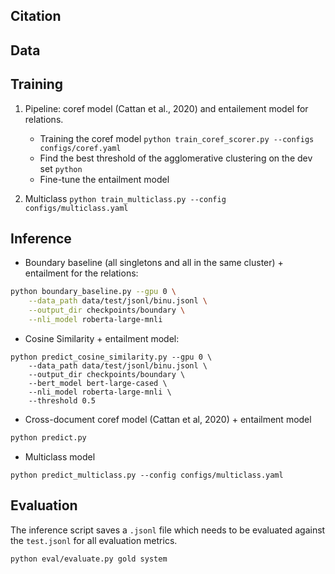 



## Citation 

## Data
 

## Training 

1. Pipeline: coref model (Cattan et al., 2020) and entailement model for relations.
    * Training the coref model `python train_coref_scorer.py --configs configs/coref.yaml` 
    * Find the best threshold of the agglomerative clustering on the dev set `python `
    * Fine-tune the entailment model 

2. Multiclass 
`
python train_multiclass.py --config configs/multiclass.yaml
`



## Inference


* Boundary baseline (all singletons and all in the same cluster) + entailment for the relations: 

```bash
python boundary_baseline.py --gpu 0 \
    --data_path data/test/jsonl/binu.jsonl \
    --output_dir checkpoints/boundary \
    --nli_model roberta-large-mnli
```


*  Cosine Similarity + entailment model:  

```
python predict_cosine_similarity.py --gpu 0 \
    --data_path data/test/jsonl/binu.jsonl \
    --output_dir checkpoints/boundary \
    --bert_model bert-large-cased \
    --nli_model roberta-large-mnli \
    --threshold 0.5 
```

* Cross-document coref model (Cattan et al, 2020) + entailment model 


```bash
python predict.py 
```


* Multiclass model
```
python predict_multiclass.py --config configs/multiclass.yaml
```


## Evaluation 

The inference script saves a `.jsonl` file which needs to be evaluated against the `test.jsonl` for all evaluation metrics.

```
python eval/evaluate.py gold system
```